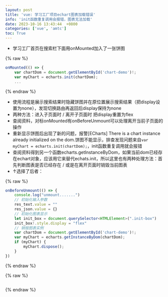 ```yaml
---
layout: post
title: 'vue: 学习工厂项目echart图表加载错误'
info: 'init函数重复调用会报错，图表无法加载'
date: 2023-10-16 13:43:44  +0800
categories: ['vue', 'amtc']
toc: True
---
```



- 学习工厂首页在搜索栏下面用onMounted加入了一张饼图


{% raw %}
```js
onMounted(() => {
    var chartDom = document.getElementById('chart-demo')!;
    var myChart = echarts.init(chartDom);
    ...
```
{% endraw %}


- 使用流程是展示搜索结果时隐藏饼图并在原位置展示搜索结果（把display设置为none），发现切换路由再返回后display保持为none
- 两种方法：进入子页面时 / 离开子页面时 把display重置为flex
- 查阅资料，对标onMounted有onBeforeUnmount可以处理离开当前子页面的操作
- 重新显示饼图后出现了新的问题，报警[ECharts] There is a chart instance already initialized on the dom.饼图不能显示，排查发现问题来自```var myChart = echarts.init(chartDom);```，init函数重复调用就会报错
- 查阅资料得到另一个函数echarts.getInstanceByDom，如果当前dom已经存在echart对象，应该用它来替代echats.init，所以这里也有两种处理方法：首先判断图表是否已经存在 / 或是在离开页面时销毁当前图表
- ↑选择了后者：



{% raw %}
```js
onBeforeUnmount(() => {
    console.log("unmount.......")
    // 初始化输入参数
    res_text.value = ""
    res_json.value = {}
    // 初始化图表显示
    let init_box = document.querySelector<HTMLElement>(".init-box")
    init_box!.style.display = "flex"
    // 销毁图表实例
    var chartDom = document.getElementById('chart-demo')!;
    var myChart = echarts.getInstanceByDom(chartDom);
    if (myChart) {
        myChart.dispose();
    }
})
```
{% endraw %}


{% raw %}
```
```
{% endraw %}

<!--![引入图片]({{site.url}}/image/vue/2023-10-16-learningfactory_echart/image_1.jpg) -->